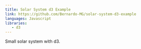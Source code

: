 ```yaml
---
title: Solar System d3 Example
link: https://github.com/Bernardo-MG/solar-system-d3-example
languages: Javascript
libraries:
   - d3
---
```

Small solar system with d3.
